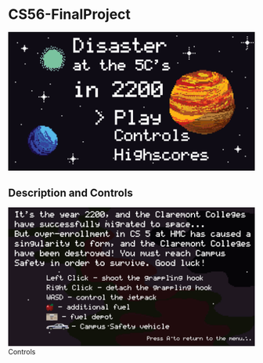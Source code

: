 # CS56-FinalProject
![alttext](https://github.com/juliahread/CS56-FinalProject/blob/master/images/title.PNG "Disaster at the 5Cs in 2200")

## Description and Controls
![alttext](https://github.com/juliahread/CS56-FinalProject/blob/master/images/controls.PNG "Controls")
Controls
